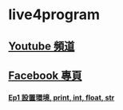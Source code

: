 # live4program

## [Youtube 頻道](http://live.ursaga.com)
## [Facebook 專頁](https://www.facebook.com/live4program/)

#### [Ep1 設置環境, print, int, float, str](https://www.youtube.com/watch?v=kWicoSZ5UY4)
